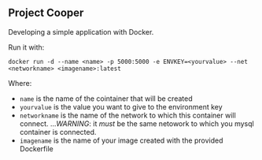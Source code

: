 ## Project Cooper

Developing a simple application with Docker.

Run it with:
```
docker run -d --name <name> -p 5000:5000 -e ENVKEY=<yourvalue> --net <networkname> <imagename>:latest
```

Where:
* `name` is the name of the cointainer that will be created
* `yourvalue` is the value you want to give to the environment key
* `networkname` is the name of the network to which this container will connect.
...*WARNING*: it _must_ be the same netowork to which you mysql container is connected.
* `imagename` is the name of your image created with the provided Dockerfile 